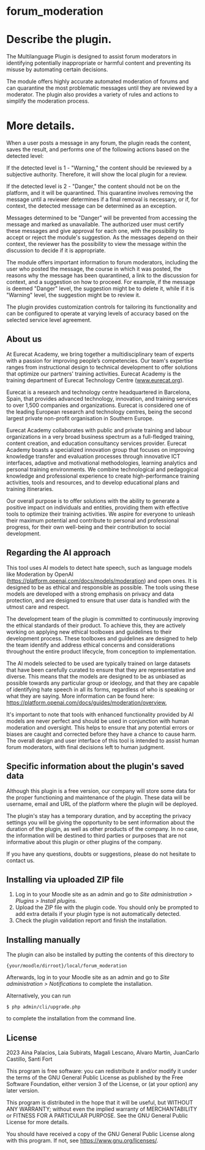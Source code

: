# forum_moderation #

# Describe the plugin.

The Multilanguage Plugin is designed to assist forum moderators in identifying potentially inappropriate or harmful content and preventing its misuse by automating certain decisions.

The module offers highly accurate automated moderation of forums and can quarantine the most problematic messages until they are reviewed by a moderator. The plugin also provides a variety of rules and actions to simplify the moderation process.


# More details.

When a user posts a message in any forum, the plugin reads the content, saves the result, and performs one of the following actions based on the detected level:

If the detected level is 1 - "Warning," the content should be reviewed by a subjective authority. Therefore, it will show the local plugin for a review.

If the detected level is 2 - "Danger," the content should not be on the platform, and it will be quarantined. This quarantine involves removing the message until a reviewer determines if a final removal is necessary, or if, for context, the detected message can be determined as an exception.

Messages determined to be "Danger" will be prevented from accessing the message and marked as unavailable. The authorized user must certify these messages and give approval for each one, with the possibility to accept or reject the module's suggestion. As the messages depend on their context, the reviewer has the possibility to view the message within the discussion to decide if it is appropriate.

The module offers important information to forum moderators, including the user who posted the message, the course in which it was posted, the reasons why the message has been quarantined, a link to the discussion for context, and a suggestion on how to proceed. For example, if the message is deemed "Danger" level, the suggestion might be to delete it, while if it is "Warning" level, the suggestion might be to review it.

The plugin provides customization controls for tailoring its functionality and can be configured to operate at varying levels of accuracy based on the selected service level agreement.

## About us #

At Eurecat Academy, we bring together a multidisciplinary team of experts with a passion for improving people’s competencies. Our team's expertise ranges from instructional design to technical development to offer solutions that optimize our partners' training activities. Eurecat Academy is the training department of Eurecat Technology Centre (www.eurecat.org).​

​Eurecat is a research and technology centre headquartered in Barcelona, Spain, that provides advanced technology, innovation, and training services to over 1,500 companies and organizations. Eurecat is considered one of the leading European research and technology centres, being the second largest private non-profit organisation in Southern Europe.​

​Eurecat Academy collaborates with public and private training and labour organizations in a very broad business spectrum as a full-fledged training, content creation, and education consultancy services provider. Eurecat Academy boasts a specialized innovation group that focuses on improving knowledge transfer and evaluation processes through innovative ICT interfaces, adaptive and motivational methodologies, learning analytics and personal training environments. We combine technological and pedagogical knowledge and professional experience to create high-performance training activities, tools and resources, and to develop educational plans and training itineraries.​

Our overall purpose is to offer solutions with the ability to generate a positive impact on individuals and entities, providing them with effective tools to optimize their training activities. We aspire for everyone to unleash their maximum potential and contribute to personal and professional progress, for their own well-being and their contribution to social development.


## Regarding the AI approach​ #

This tool uses AI models to detect hate speech, such as language models like Moderation by OpenAI (https://platform.openai.com/docs/models/moderation) and open ones. It is designed to be as ethical and responsible as possible. The tools using these models are developed with a strong emphasis on privacy and data protection, and are designed to ensure that user data is handled with the utmost care and respect.​

The development team of the plugin is committed to continuously improving the ethical standards of their product. To achieve this, they are actively working on applying new ethical toolboxes and guidelines to their development process. These toolboxes and guidelines are designed to help the team identify and address ethical concerns and considerations throughout the entire product lifecycle, from conception to implementation. ​

​The AI models selected to be used are typically trained on large datasets that have been carefully curated to ensure that they are representative and diverse. This means that the models are designed to be as unbiased as possible towards any particular group or ideology, and that they are capable of identifying hate speech in all its forms, regardless of who is speaking or what they are saying. More information can be found here: https://platform.openai.com/docs/guides/moderation/overview.​

​It's important to note that tools with enhanced functionality provided by AI models are never perfect and should be used in conjunction with human moderation and oversight. This helps to ensure that any potential errors or biases are caught and corrected before they have a chance to cause harm. The overall design and user interface of this tool is intended to assist human forum moderators, with final decisions left to human judgment.

## Specific information about the plugin's saved data #

Although this plugin is a free version, our company will store some data for the proper functioning and maintenance of the plugin. These data will be username, email and URL of the platform where the plugin will be deployed. ​

​The plugin's stay has a temporary duration, and by accepting the privacy settings you will be giving the opportunity to be sent information about the duration of the plugin, as well as other products of the company.  In no case, the information will be destined to third parties or purposes that are not informative about this plugin or other plugins of the company. ​

If you have any questions, doubts or suggestions, please do not hesitate to contact us. 

## Installing via uploaded ZIP file ##

1. Log in to your Moodle site as an admin and go to _Site administration >
   Plugins > Install plugins_.
2. Upload the ZIP file with the plugin code. You should only be prompted to add
   extra details if your plugin type is not automatically detected.
3. Check the plugin validation report and finish the installation.

## Installing manually ##

The plugin can also be installed by putting the contents of this directory to

    {your/moodle/dirroot}/local/forum_moderation

Afterwards, log in to your Moodle site as an admin and go to _Site administration >
Notifications_ to complete the installation.

Alternatively, you can run

    $ php admin/cli/upgrade.php

to complete the installation from the command line.

## License ##

2023 Aina Palacios, Laia Subirats, Magali Lescano, Alvaro Martin, JuanCarlo Castillo, Santi Fort

This program is free software: you can redistribute it and/or modify it under
the terms of the GNU General Public License as published by the Free Software
Foundation, either version 3 of the License, or (at your option) any later
version.

This program is distributed in the hope that it will be useful, but WITHOUT ANY
WARRANTY; without even the implied warranty of MERCHANTABILITY or FITNESS FOR A
PARTICULAR PURPOSE.  See the GNU General Public License for more details.

You should have received a copy of the GNU General Public License along with
this program.  If not, see <https://www.gnu.org/licenses/>.

